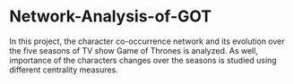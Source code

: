 # Network-Analysis-of-GOT
In this project, the character co-occurrence network and its evolution over the five seasons of TV show Game of Thrones is analyzed. As well, importance of the characters changes over the seasons is studied using different centrality measures.
